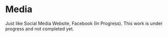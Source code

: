 # Media
Just like Social Media Website, Facebook (In Progress).
This work is under progress and not completed yet.
